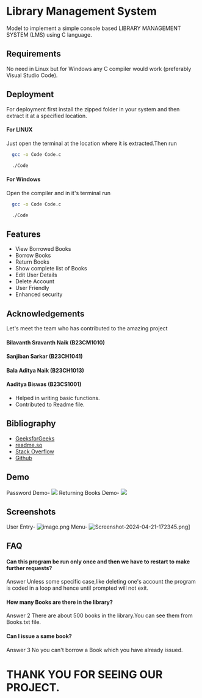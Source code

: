 
# Library Management System

Model to implement a simple console based LIBRARY MANAGEMENT SYSTEM (LMS) using C language.
## Requirements
No need in Linux but for Windows any C compiler would work (preferably Visual Studio Code).
## Deployment

For deployment first install the zipped folder in your system and then extract it at a specified location.



#### For LINUX

Just open the terminal at the location where it is extracted.Then run

```bash
  gcc -o Code Code.c
```
```bash
  ./Code
```

#### For Windows
Open the compiler and in it's terminal run
```bash
  gcc -o Code Code.c
```
```bash
  ./Code
```

## Features

- View Borrowed Books
- Borrow Books
- Return Books
- Show complete list of Books
- Edit User Details
- Delete Account
- User Friendly
- Enhanced security


## Acknowledgements
 
 Let's meet the team who has contributed to the amazing project
 #### Bilavanth Sravanth Naik (B23CM1010)
 #### Sanjiban Sarkar (B23CH1041)
 #### Bala Aditya Naik (B23CH1013)
 #### Aaditya Biswas (B23CS1001)
 - Helped in writing basic functions.
 - Contributed to Readme file.

## Bibliography
 - [GeeksforGeeks](https://awesomeopensource.com/project/elangosundar/awesome-README-templates) 
 - [readme.so](https://readme.so/editor)
 - [Stack Overflow](https://stackoverflow.com/questions/29726127/without-using-remove-function-how-to-delete-a-file-in-c-program)
 - [Github](https://github.com/aaditya-biswas/ICS-MAJOR-PROJECT)

## Demo

Password Demo-
![](https://media.giphy.com/media/v1.Y2lkPTc5MGI3NjExYXh1eTRwNHNkNDF4Nm82NXl3NHU1ZjRsdDRwcWVzanY1YzMzc2w5aCZlcD12MV9pbnRlcm5hbF9naWZfYnlfaWQmY3Q9Zw/YhxZl9wOifXuI9ntGN/giphy.gif)
Returning Books Demo-
![](https://media.giphy.com/media/v1.Y2lkPTc5MGI3NjExaTJ4M3IxdXhuazc4MXRpcHZlYmU5Z3IwaDQ2OWY2aXloa2kwa3RydiZlcD12MV9pbnRlcm5hbF9naWZfYnlfaWQmY3Q9Zw/vOMk7qM3p72H4ZJneP/source.gif)

## Screenshots
User Entry-
![image.png](https://i.postimg.cc/ncCcM9S6/image.png)
Menu-
![Screenshot-2024-04-21-172345.png](https://i.postimg.cc/G3PvzVcc/Screenshot-2024-04-21-172345.png)]


## FAQ

#### Can this program be run only once and then we have to restart to make further requests?

Answer Unless some specific case,like deleting one's account the program is coded in a loop and hence until prompted will not exit.

#### How many Books are there in the library?
Answer 2 There are about 500 books in the library.You can see them from Books.txt file.

#### Can I issue a same book?
Answer 3 No you can't borrow a Book which you have already issued.


# THANK YOU FOR SEEING OUR PROJECT.
